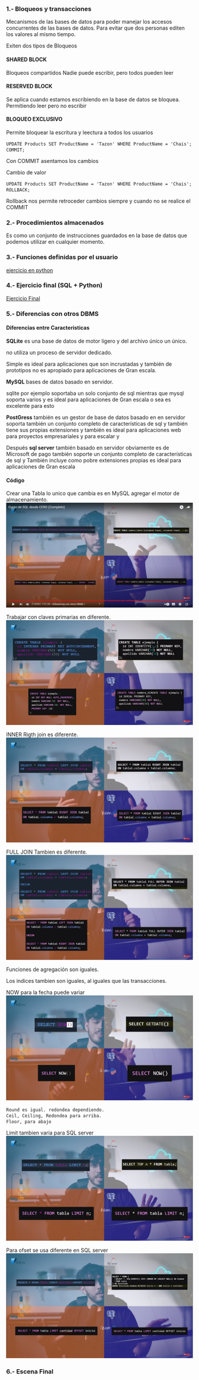 ### 1.- Bloqueos y transacciones 

Mecanismos de las bases de datos para poder manejar los accesos concurrentes de las bases de datos.
Para evitar que dos personas editen los valores al mismo tiempo.

Exiten dos tipos de Bloqueos

#### SHARED BLOCK
Bloqueos compartidos
Nadie puede escribir, pero todos pueden leer

#### RESERVED BLOCK
Se aplica cuando estamos escribiendo en la base de datos se bloquea. Permitiendo leer pero no escribir

#### BLOQUEO EXCLUSIVO

Permite bloquear la escritura y leectura a todos los usuarios

    UPDATE Products SET ProductName = 'Tazon' WHERE ProductName = 'Chais';
    COMMIT;

Con COMMIT asentamos los cambios

Cambio de valor

    UPDATE Products SET ProductName = 'Tazon' WHERE ProductName = 'Chais';
    ROLLBACK;

Rollback nos permite retroceder cambios siempre y cuando no se realice el COMMIT

### 2.- Procedimientos almacenados

Es como un conjunto de instrucciones guardados en la base de datos que podemos utilizar en cualquier momento.

### 3.- Funciones definidas por el usuario
[ejercicio en python](././Python/UDF.ipynb)

### 4.- Ejercicio final (SQL + Python)
[Ejercicio Final](./Python/Rent.ipynb)

### 5.- Diferencias con otros DBMS
#### Diferencias entre Caracteristicas
**SQLite** es una base de datos de motor ligero y del archivo único un único.

no utiliza un proceso de servidor dedicado.

Simple es ideal para aplicaciones que son incrustadas y también de prototipos no es apropiado para aplicaciones de
Gran escala.

**MySQL** bases de datos basado en servidor.

sqlite por ejemplo soportaba un solo conjunto de sql mientras que mysql soporta varios y es ideal para aplicaciones de Gran escala o sea es excelente para esto 

**PostGress** también es un gestor de base de datos basado en en servidor soporta también un conjunto completo de características de sql y también tiene sus propias extensiones y también es ideal para aplicaciones web para proyectos empresariales y para escalar y 

Después **sql server** también
basado en servidor obviamente es de Microsoft de pago también soporte un conjunto completo de características de sql y También incluye como pobre extensiones propias es ideal para aplicaciones de Gran escala

#### Código
Crear una Tabla
lo unico que cambia es en MySQL agregar el motor de almacenamiento.
![Crear Tablas](./../img/Captura%20de%20pantalla%20(171).png)

Trabajar con claves primarias en diferente.
![Claves primarias](./../img/Captura%20de%20pantalla%20(172).png)

INNER
Rigth join es diferente.
![Right JOIN](./../img/Captura%20de%20pantalla%20(173).png)

FULL JOIN 
Tambien es diferente.
![FULL JOIN](./../img/Captura%20de%20pantalla%20(174).png)

Funciones de agregación son iguales.

Los indices tambien son iguales, al iguales que las transacciones.

NOW para la fecha puede variar
![NOW](./../img/Captura%20de%20pantalla%20(176).png)

    Round es igual. redondea dependiendo.
    Ceil, Ceiling, Redondea para arriba.
    Floor, para abajo

Limit tambien varia para SQL server
![Claves primarias](./../img/Captura%20de%20pantalla%20(178).png)

Para ofset se usa diferente en SQL server
![Claves primarias](./../img/Captura%20de%20pantalla%20(179).png)


### 6.- Escena Final